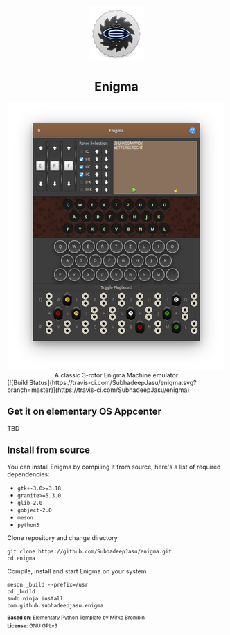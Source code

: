 <div align="center">
  <div align="center">
    <img src="data/icons/128/com.github.subhadeepjasu.enigma.svg" width="128">
  </div>
  <h1 align="center">Enigma</h1>
  <div align="center">
    <img src="screenshots/screenshot.png" width="500">
  </div>
  <div align="center">A classic 3-rotor Enigma Machine emulator</div>
</div>
[![Build Status](https://travis-ci.com/SubhadeepJasu/enigma.svg?branch=master)](https://travis-ci.com/SubhadeepJasu/enigma)
<br/>

## Get it on elementary OS Appcenter
TBD
<!-- [![Get it on AppCenter](https://appcenter.elementary.io/badge.svg)](https://appcenter.elementary.io/com.github.subhadeepjasu.pebbles) -->

## Install from source
You can install Enigma by compiling it from source, here's a list of required dependencies:
 - `gtk+-3.0>=3.18`
 - `granite>=5.3.0`
 - `glib-2.0`
 - `gobject-2.0`
 - `meson`
 - `python3`


Clone repository and change directory
```
git clone https://github.com/SubhadeepJasu/enigma.git
cd enigma
```
Compile, install and start Enigma on your system
```
meson _build --prefix=/usr
cd _build
sudo ninja install
com.github.subhadeepjasu.enigma
```

<sup>**Based on**: [Elementary Python Template](https://github.com/mirkobrombin/ElementaryPython) by Mirko Brombin</sup>
<br>
<sup>**License**: GNU GPLv3</sup>
